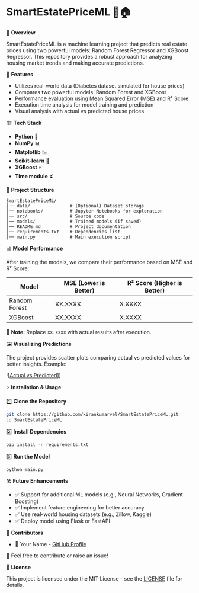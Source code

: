 # SmartEstatePriceML 🤖🏠

📌 **Overview**

SmartEstatePriceML is a machine learning project that predicts real estate prices using two powerful models: Random Forest Regressor and XGBoost Regressor. This repository provides a robust approach for analyzing housing market trends and making accurate predictions.

🚀 **Features**
- Utilizes real-world data (Diabetes dataset simulated for house prices)
- Compares two powerful models: Random Forest and XGBoost
- Performance evaluation using Mean Squared Error (MSE) and R² Score
- Execution time analysis for model training and prediction
- Visual analysis with actual vs predicted house prices

🏗 **Tech Stack**
- **Python** 🐍
- **NumPy** 📊
- **Matplotlib** 📉
- **Scikit-learn** 🤖
- **XGBoost** ⚡
- **Time module** ⏳

📂 **Project Structure**
```
SmartEstatePriceML/
│── data/               # (Optional) Dataset storage
│── notebooks/          # Jupyter Notebooks for exploration
│── src/                # Source code
│── models/             # Trained models (if saved)
│── README.md           # Project documentation
│── requirements.txt    # Dependencies list
│── main.py             # Main execution script
```

📊 **Model Performance**

After training the models, we compare their performance based on MSE and R² Score:

| Model           | MSE (Lower is Better) | R² Score (Higher is Better) |
|-----------------|------------------------|-----------------------------|
| Random Forest   | XX.XXXX                | X.XXXX                      |
| XGBoost         | XX.XXXX                | X.XXXX                      |

📌 **Note:** Replace `XX.XXXX` with actual results after execution.

🖼 **Visualizing Predictions**

The project provides scatter plots comparing actual vs predicted values for better insights. Example:

![[Actual vs Predicted](https://github.com/user-attachments/assets/49751d22-1972-431e-b1e1-a94a4a76ad98)])

⚡ **Installation & Usage**

1️⃣ **Clone the Repository**
```sh
git clone https://github.com/kirankumarvel/SmartEstatePriceML.git
cd SmartEstatePriceML
```

2️⃣ **Install Dependencies**
```sh
pip install -r requirements.txt
```

3️⃣ **Run the Model**
```sh
python main.py
```

🛠 **Future Enhancements**
- ✅ Support for additional ML models (e.g., Neural Networks, Gradient Boosting)
- ✅ Implement feature engineering for better accuracy
- ✅ Use real-world housing datasets (e.g., Zillow, Kaggle)
- ✅ Deploy model using Flask or FastAPI

📌 **Contributors**
- 👤 Your Name - [GitHub Profile](https://github.com/kirankumarvel)

📩 Feel free to contribute or raise an issue!

📜 **License**

This project is licensed under the MIT License - see the [LICENSE](LICENSE) file for details.
